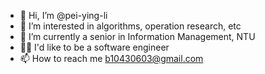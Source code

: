 - 👋 Hi, I’m @pei-ying-li
- 👀 I’m interested in algorithms, operation research, etc
- 🌱 I’m currently a senior in Information Management, NTU
- 👩‍💻 I'd like to be a software engineer
- 📫 How to reach me b10430603@gmail.com

<!---
pei-ying-li/pei-ying-li is a ✨ special ✨ repository because its `README.md` (this file) appears on your GitHub profile.
You can click the Preview link to take a look at your changes.
--->
